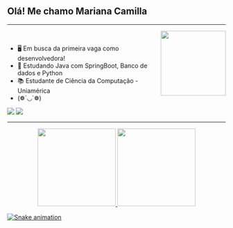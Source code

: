 ## Olá! Me chamo Mariana Camilla
<hr><img align="right" width="150" src="https://media.giphy.com/media/LmNwrBhejkK9EFP504/giphy.gif"/>
<div style="display: inline_block"><br>
  
* 🖥️ Em busca da primeira vaga como desenvolvedora!
* 🧠 Estudando Java com SpringBoot, Banco de dados e Python
* 📚 Estudante de Ciência da Computação - Uniamérica
* (❁´◡`❁)


</div>
  <a href="https://www.linkedin.com/in/marianacamilla/" target="_blank"><img src="https://img.shields.io/badge/-LinkedIn-%230077B5?style=for-the-badge&logo=linkedin&logoColor=white" target="_blank"></a>
  <a href="https://www.instagram.com/marinkyouko/" target="_blank"><img src="https://img.shields.io/badge/-Instagram-%23E4405F?style=for-the-badge&logo=instagram&logoColor=white" target="_blank"></a>
</div>
<hr>

<div align="center">
  <a href="https://github.com/marianacamilla">
  <img height="180em" src="https://github-readme-stats.vercel.app/api?username=marianacamilla&show_icons=true&theme=dracula&include_all_commits=true&count_private=true"/>
  <img height="180em" src="https://github-readme-stats.vercel.app/api/top-langs/?username=marianacamilla&layout=compact&langs_count=7&theme=dracula"/>
</div>
  
  ![Snake animation](https://github.com/marianacamilla/marianacamilla/blob/output/github-contribution-grid-snake.svg)
